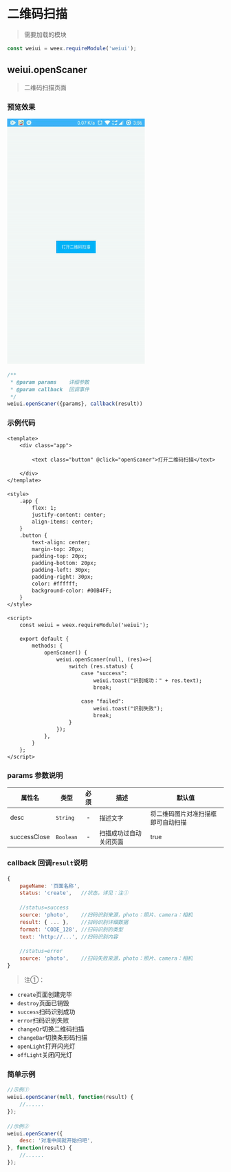 # 二维码扫描

> 需要加载的模块

```js
const weiui = weex.requireModule('weiui');
```

## weiui.openScaner

> 二维码扫描页面

### 预览效果

![](./media/ezgif-4-3b09f9a395.gif)

```js
/**
 * @param params    详细参数
 * @param callback  回调事件
 */
weiui.openScaner({params}, callback(result))
```

### 示例代码

```vue
<template>
    <div class="app">

        <text class="button" @click="openScaner">打开二维码扫描</text>

    </div>
</template>

<style>
    .app {
        flex: 1;
        justify-content: center;
        align-items: center;
    }
    .button {
        text-align: center;
        margin-top: 20px;
        padding-top: 20px;
        padding-bottom: 20px;
        padding-left: 30px;
        padding-right: 30px;
        color: #ffffff;
        background-color: #00B4FF;
    }
</style>

<script>
    const weiui = weex.requireModule('weiui');

    export default {
        methods: {
            openScaner() {
                weiui.openScaner(null, (res)=>{
                    switch (res.status) {
                        case "success":
                            weiui.toast("识别成功：" + res.text);
                            break;

                        case "failed":
                            weiui.toast("识别失败");
                            break;
                    }
                });
            },
        }
    };
</script>
```

### params 参数说明

| 属性名 | 类型 | 必须 | 描述 | 默认值 |
| --- | --- | :-: | --- | --- |
| desc | `String` | - | 描述文字 | 将二维码图片对准扫描框即可自动扫描 |
| successClose | `Boolean` | - | 扫描成功过自动关闭页面 | true |


### callback 回调`result`说明

```js
{
    pageName: '页面名称',
    status: 'create',   //状态，详见：注①
    
    //status=success
    source: 'photo',    //扫码识别来源，photo：照片、camera：相机
    result: { ... },    //扫码识别详细数据
    format: 'CODE_128', //扫码识别的类型
    text: 'http://...', //扫码识别内容
    
    //status=error
    source: 'photo',    //扫码失败来源，photo：照片、camera：相机
}
```

> 注①：

- `create`页面创建完毕
- `destroy`页面已销毁
- `success`扫码识别成功
- `error`扫码识别失败
- `changeQr`切换二维码扫描
- `changeBar`切换条形码扫描
- `openLight`打开闪光灯
- `offLight`关闭闪光灯

### 简单示例

```js
//示例①
weiui.openScaner(null, function(result) {
    //......
});

//示例②
weiui.openScaner({
    desc: '对准中间就开始扫吧',
}, function(result) {
    //......
});
```

